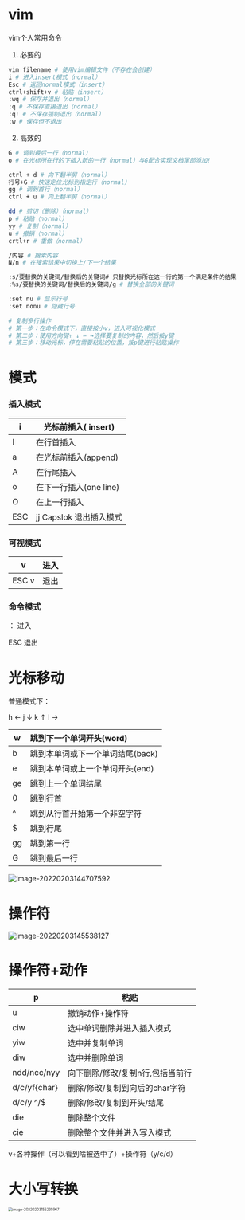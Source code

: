 # vim

vim个人常用命令

1.   必要的

```bash
vim filename # 使用vim编辑文件（不存在会创建）
i # 进入insert模式（normal）
Esc # 返回normal模式（insert）
ctrl+shift+v # 粘贴（insert）
:wq # 保存并退出（normal）
:q # 不保存直接退出（normal）
:q! # 不保存强制退出（normal）
:w # 保存但不退出
```

2.   高效的

```bash
G # 调到最后一行（normal）
o # 在光标所在行的下插入新的一行（normal）与G配合实现文档尾部添加!

ctrl + d # 向下翻半屏（normal）
行号+G # 快速定位光标到指定行（normal）
gg # 调到首行（normal）
ctrl + u # 向上翻半屏（normal）

dd # 剪切（删除）（normal）
p # 粘贴（normal）
yy # 复制（normal）
u # 撤销（normal）
crtl+r # 重做（normal）

/内容 # 搜索内容
N/n # 在搜索结果中切换上/下一个结果

:s/要替换的关键词/替换后的关键词# 只替换光标所在这一行的第一个满足条件的结果
:%s/要替换的关键词/替换后的关键词/g # 替换全部的关键词

:set nu # 显示行号
:set nonu # 隐藏行号

# 复制多行操作
# 第一步：在命令模式下，直接按小v，进入可视化模式
# 第二步：使用方向键↑ ↓ ← →选择要复制的内容，然后按y键
# 第三步：移动光标，停在需要粘贴的位置，按p键进行粘贴操作
```

# 模式


### 插入模式

| i    | 光标前插入( insert)        |
| ---- | -------------------------- |
| I    | 在行首插入                 |
| a    | 在光标前插入(append)       |
| A    | 在行尾插入                 |
| o    | 在下一行插入(one line)     |
| O    | 在上一行插入               |
| ESC  | jj	Capslok 退出插入模式 |

### 可视模式

| v        | 进入 |
| -------- | ---- |
| ESC	v | 退出 |

### 命令模式

： 进入

ESC 退出



# 光标移动

普通模式下：

h ←	j ↓	k ↑	l →

| w    | 跳到下一个单词开头(word)         |
| ---- | :------------------------------- |
| b    | 跳到本单词或下一个单词结尾(back) |
| e    | 跳到本单词或上一个单词开头(end)  |
| ge   | 跳到上一个单词结尾               |
| 0    | 跳到行首                         |
| ^    | 跳到从行首开始第一个非空字符     |
| $    | 跳到行尾                         |
| gg   | 跳到第一行                       |
| G    | 跳到最后一行                     |



![image-20220203144707592](https://zwx-pic.oss-cn-beijing.aliyuncs.com/img/01b485d5d0a109664019ee84c7e0370b.png) 

# 操作符

![image-20220203145538127](https://zwx-pic.oss-cn-beijing.aliyuncs.com/img/af4ca98a31f2f538109af9a10b4863ec.png) 

# 操作符+动作

| p            | 粘贴                             |
| ------------ | -------------------------------- |
| u            | 撤销动作+操作符                  |
| ciw          | 选中单词删除并进入插入模式       |
| yiw          | 选中并复制单词                   |
| diw          | 选中并删除单词                   |
| ndd/ncc/nyy  | 向下删除/修改/复制n行,包括当前行 |
| d/c/yf{char} | 删除/修改/复制到向后的char字符   |
| d/c/y ^/$    | 删除/修改/复制到开头/结尾        |
| die          | 删除整个文件                     |
| cie          | 删除整个文件并进入写入模式       |

v+各种操作（可以看到啥被选中了）+操作符（y/c/d）

# 大小写转换

<img src="https://zwx-pic.oss-cn-beijing.aliyuncs.com/img/3a6cb9f53dde063073ae57117d3daa80.png" alt="image-20220203155235967" style="zoom: 50%;" /> 

